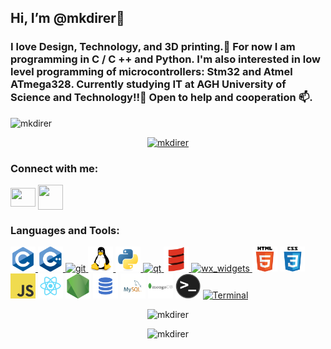 ## Hi, I’m @mkdirer👋

### I love Design, Technology, and 3D printing.👀 For now I am programming in C / C ++ and Python. I'm also interested in low level programming of microcontrollers: Stm32 and Atmel ATmega328. Currently studying IT at AGH University of Science and Technology!!🌱 Open to help and cooperation 📫.  

<p align="left"> <img src="https://komarev.com/ghpvc/?username=mkdirer&label=Profile%20views&color=0e75b6&style=flat" alt="mkdirer" /> </p>
<p align="center"> <a href="https://github.com/ryo-ma/github-profile-trophy"><img src="https://github-profile-trophy.vercel.app/?username=mkdirer&rank=SECRET,SSS,SS,S,AAA,AA,A,RANK6,RANK7,RANK8" alt="mkdirer" /></a> </p>

<h3 align="left">Connect with me:</h3>
<p align="left">
<a href="https://www.linkedin.com/in/%C5%82ukasz-wajda-0739b6230/" target="blank"><img align="center" src="https://raw.githubusercontent.com/rahuldkjain/github-profile-readme-generator/master/src/images/icons/Social/linked-in-alt.svg" height="30" width="40" /></a>
 <a href="https://stackoverflow.com/users/18136457/mkdirer" target="blank"><img align="center" src="https://avatars.githubusercontent.com/u/1393171?s=200&v=4" height="40" width="40" /></a>
</p>

<h3 align="left">Languages and Tools:</h3>
<p align="left"> <a href="https://www.cplusplus.com/reference/clibrary/" target="_blank"> <img src="https://raw.githubusercontent.com/devicons/devicon/master/icons/c/c-original.svg" alt="c" width="40" height="40"/> </a> 
<a href="https://www.w3schools.com/cpp/" target="_blank"> <img src="https://raw.githubusercontent.com/devicons/devicon/master/icons/cplusplus/cplusplus-original.svg" alt="cplusplus" width="40" height="40"/> </a> 
<a href="https://git-scm.com/" target="_blank"> <img src="https://www.vectorlogo.zone/logos/git-scm/git-scm-icon.svg" alt="git" width="40" height="40"/> </a> 
<a href="https://www.linux.org/" target="_blank"> <img src="https://raw.githubusercontent.com/devicons/devicon/master/icons/linux/linux-original.svg" alt="linux" width="40" height="40"/> </a> <a href="https://www.python.org" target="_blank"> <img src="https://raw.githubusercontent.com/devicons/devicon/master/icons/python/python-original.svg" alt="python" width="40" height="40"/> </a> 
<a href="https://www.qt.io/" target="_blank"> <img src="https://upload.wikimedia.org/wikipedia/commons/0/0b/Qt_logo_2016.svg" alt="qt" width="40" height="40"/> </a> 
<a href="https://www.scala-lang.org" target="_blank"> <img src="https://raw.githubusercontent.com/devicons/devicon/master/icons/scala/scala-original.svg" alt="scala" width="40" height="40"/> </a> <a href="https://www.wxwidgets.org/" target="_blank"> <img src="https://upload.wikimedia.org/wikipedia/commons/b/bb/WxWidgets.svg" alt="wx_widgets" width="40" height="40"/> </a> 
<a href="https://www.w3schools.com/html/" target="_blank"><img alt="HTML5" width="40" height="40" src="https://raw.githubusercontent.com/github/explore/80688e429a7d4ef2fca1e82350fe8e3517d3494d/topics/html/html.png" /></a> 
<a href="https://www.w3schools.com/css/" target="_blank"><img alt="CSS3" width="40" height="40" src="https://raw.githubusercontent.com/github/explore/80688e429a7d4ef2fca1e82350fe8e3517d3494d/topics/css/css.png" /></a> 
<a href="https://www.w3schools.com/js/" target="_blank"><img alt="JavaScript" width="40" height="40" src="https://raw.githubusercontent.com/github/explore/80688e429a7d4ef2fca1e82350fe8e3517d3494d/topics/javascript/javascript.png" /></a> 
<a href="https://pl.reactjs.org/" target="_blank"><img alt="React" width="40" height="40" src="https://raw.githubusercontent.com/github/explore/80688e429a7d4ef2fca1e82350fe8e3517d3494d/topics/react/react.png" /></a>
<a href="https://nodejs.org/en/" target="_blank"><img alt="Node.js" width="40" height="40" src="https://raw.githubusercontent.com/github/explore/80688e429a7d4ef2fca1e82350fe8e3517d3494d/topics/nodejs/nodejs.png" /></a>
<a href="https://nodejs.org/en/" target="_blank"><img alt="SQL" width="40" height="40" src="https://raw.githubusercontent.com/github/explore/80688e429a7d4ef2fca1e82350fe8e3517d3494d/topics/sql/sql.png" /></a>
<a href="https://nodejs.org/en/" target="_blank"><img alt="MySQL" width="40" height="40" src="https://raw.githubusercontent.com/github/explore/80688e429a7d4ef2fca1e82350fe8e3517d3494d/topics/mysql/mysql.png" /></a>
<a href="https://nodejs.org/en/" target="_blank"><img alt="MongoDB" width="40" height="40" src="https://raw.githubusercontent.com/github/explore/80688e429a7d4ef2fca1e82350fe8e3517d3494d/topics/mongodb/mongodb.png" /></a>
<a href="https://nodejs.org/en/" target="_blank"><img alt="Terminal" width="40" height="40" src="https://raw.githubusercontent.com/github/explore/80688e429a7d4ef2fca1e82350fe8e3517d3494d/topics/terminal/terminal.png" /></a>
<a href="https://nodejs.org/en/" target="_blank"><img alt="Terminal" width="40" height="40" src="https://camo.githubusercontent.com/651195b8c66a9dd22316e672992077dbcecea4ca904b45a6681558ebc0ecc517/68747470733a2f2f75706c6f61642e77696b696d656469612e6f72672f77696b6970656469612f656e2f7468756d622f332f33302f4a6176615f70726f6772616d6d696e675f6c616e67756167655f6c6f676f2e7376672f33303070782d4a6176615f70726f6772616d6d696e675f6c616e67756167655f6c6f676f2e7376672e706e67" /></a>

 
</p>

<p align="center"><img src="https://github-readme-stats.vercel.app/api?username=mkdirer&show_icons=true&theme=gotham&hide_border=true" alt="mkdirer" /></p>

<p align="center"><img src="https://github-readme-stats.vercel.app/api/top-langs/?username=mkdirer&hide_title=false&hide_border=true&theme=gotham&show_icons=true&locale=en&layout=compact&langs_count=12" alt="mkdirer" /></p>

<!--
![mkdirer github stats](https://github-readme-stats.vercel.app/api?username=mkdirer&show_icons=true&theme=radical)

![mkdirer github stats](https://github-readme-stats.vercel.app/api/top-langs/?username=mkdirer&hide_title=false&hide_border=true&theme=radical&show_icons=true&locale=en)


<p align="center"><img src="https://github-readme-stats.vercel.app/api/top-langs?username=vakme&show_icons=true&locale=en&layout=compact" alt="mkdirer" /></p>

<p align="center"><img src="https://github-readme-stats.vercel.app/api?username=vakme&show_icons=true&locale=en" alt="mkdirer" /></p>

<a href="https://github.com/anuraghazra/github-readme-stats">
  <img align="center" src="https://github-readme-stats.vercel.app/api/top-langs/?username=ostatni5&langs_count=4&hide_title=true&hide_border=true" />
</a>
-->

